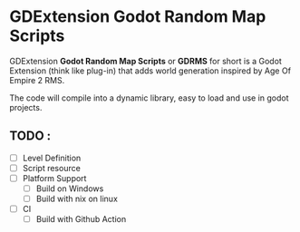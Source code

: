 #  GDExtension Godot Random Map Scripts
GDExtension  **Godot Random Map Scripts** or **GDRMS** for short is a Godot Extension (think like plug-in) that adds world generation inspired by Age Of Empire 2 RMS.

The code will compile into a dynamic library, easy to load and use in godot projects.

## TODO :

- [ ] Level Definition
- [ ] Script resource 
- [ ] Platform Support
  - [ ] Build on Windows
  - [ ] Build with nix on linux
- [ ] CI
  - [ ] Build with Github Action
